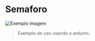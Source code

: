 # Semaforo

<img src="https://i.imgur.com/NsorCH6.png" alt="Exemplo imagem">

> Exemplo de uso usando o arduino.


